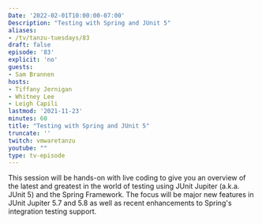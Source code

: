 ```yaml
---
Date: '2022-02-01T10:00:00-07:00'
Description: "Testing with Spring and JUnit 5"
aliases:
- /tv/tanzu-tuesdays/83
draft: false
episode: '83'
explicit: 'no'
guests:
- Sam Brannen
hosts:
- Tiffany Jernigan
- Whitney Lee
- Leigh Capili
lastmod: '2021-11-23'
minutes: 60
title: "Testing with Spring and JUnit 5"
truncate: ''
twitch: vmwaretanzu
youtube: ""
type: tv-episode
---
```


This session will be hands-on with live coding to give you an overview of the latest and greatest
in the world of testing using JUnit Jupiter (a.k.a. JUnit 5) and the Spring Framework.  The focus 
will be major new features in JUnit Jupiter 5.7 and 5.8 as well as recent enhancements to Spring's 
integration testing support.